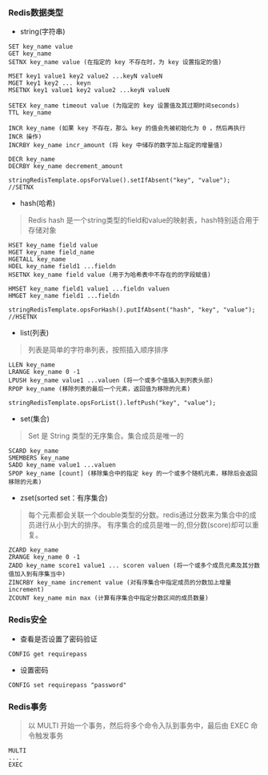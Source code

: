 ### Redis数据类型
* string(字符串)

```
SET key_name value
GET key_name
SETNX key_name value (在指定的 key 不存在时，为 key 设置指定的值)

MSET key1 value1 key2 value2 ...keyN valueN
MGET key1 key2 ... keyn
MSETNX key1 value1 key2 value2 ...keyN valueN

SETEX key_name timeout value (为指定的 key 设置值及其过期时间seconds)
TTL key_name

INCR key_name (如果 key 不存在，那么 key 的值会先被初始化为 0 ，然后再执行 INCR 操作)
INCRBY key_name incr_amount (将 key 中储存的数字加上指定的增量值)

DECR key_name 
DECRBY key_name decrement_amount
```

```
stringRedisTemplate.opsForValue().setIfAbsent("key", "value");  //SETNX
```

* hash(哈希)
> Redis hash 是一个string类型的field和value的映射表，hash特别适合用于存储对象

```
HSET key_name field value 
HGET key_name field_name
HGETALL key_name
HDEL key_name field1 ...fieldn
HSETNX key_name field value (用于为哈希表中不存在的的字段赋值)

HMSET key_name field1 value1 ...fieldn valuen
HMGET key_name field1 ...fieldn
```

```
stringRedisTemplate.opsForHash().putIfAbsent("hash", "key", "value");  //HSETNX
```

* list(列表)
> 列表是简单的字符串列表，按照插入顺序排序

```
LLEN key_name
LRANGE key_name 0 -1
LPUSH key_name value1 ...valuen (将一个或多个值插入到列表头部)
RPOP key_name (移除列表的最后一个元素，返回值为移除的元素)
```

```
stringRedisTemplate.opsForList().leftPush("key", "value");
```

* set(集合)
> Set 是 String 类型的无序集合。集合成员是唯一的

```
SCARD key_name 
SMEMBERS key_name
SADD key_name value1 ...valuen
SPOP key_name [count] (移除集合中的指定 key 的一个或多个随机元素，移除后会返回移除的元素)
```



* zset(sorted set：有序集合)
> 每个元素都会关联一个double类型的分数。redis通过分数来为集合中的成员进行从小到大的排序。
有序集合的成员是唯一的,但分数(score)却可以重复。

```
ZCARD key_name
ZRANGE key_name 0 -1
ZADD key_name score1 value1 ... scoren valuen (将一个或多个成员元素及其分数值加入到有序集当中)
ZINCRBY key_name increment value (对有序集合中指定成员的分数加上增量 increment)
ZCOUNT key_name min max (计算有序集合中指定分数区间的成员数量)
```

### Redis安全
* 查看是否设置了密码验证

```
CONFIG get requirepass
```

* 设置密码

```
CONFIG set requirepass "password"
```

### Redis事务
> 以 MULTI 开始一个事务，然后将多个命令入队到事务中，最后由 EXEC 命令触发事务

```
MULTI
...
EXEC
```
